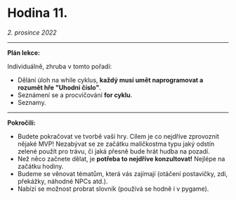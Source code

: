 # Hodina 11.
_2. prosince 2022_

-------

**Plán lekce:**

Individuálně, zhruba v tomto pořadí:

- Dělání úloh na while cyklus, **každý musí umět naprogramovat a rozumět hře "Uhodni číslo"**.
- Seznámení se a procvičování **for cyklu**.
- Seznamy.

------

**Pokročilí:**
- Budete pokračovat ve tvorbě vaší hry. Cílem je co nejdříve zprovoznit nějaké MVP! Nezabývat se ze začátku maličkostma typu jaký odstín zelené použít pro trávu, či jaká přesně bude hrát hudba na pozadí.
- Než něco začnete dělat, je **potřeba to nejdříve konzultovat!** Nejlépe na začátku hodiny.
- Budeme se věnovat tématům, která vás zajímají (otáčení postavičky, zdi, překážky, náhodné NPCs atd.).
- Nabízí se možnost probrat slovník (používá se hodně i v pygame).